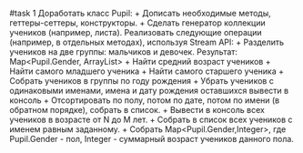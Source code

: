 #task 1
    Доработать класс Pupil:
       + Дописать необходимые методы, геттеры-сеттеры, конструкторы.
       + Сделать генератор коллекции учеников (например, листа).
    Реализовать следующие операции (например, в отдельных методах), используя Stream API:
       + Разделить учеников на две группы: мальчиков и девочек. Результат: Map<Pupil.Gender, ArrayList>
       + Найти средний возраст учеников
       + Найти самого младшего ученика
       + Найти самого старшего ученика
       + Собрать учеников в группы по году рождения
       + Убрать учеников с одинаковыми именами, имена и дату рождения оставшихся вывести в консоль
       + Отсортировать по полу, потом по дате, потом по имени (в обратном порядке), собрать в список.
       + Вывести в консоль всех учеников в возрасте от N до M лет.
       + Собрать в список всех учеников с именем равным заданному.
       + Собрать Map<Pupil.Gender,Integer>, где Pupil.Gender - пол, Integer - суммарный возраст учеников данного пола.
